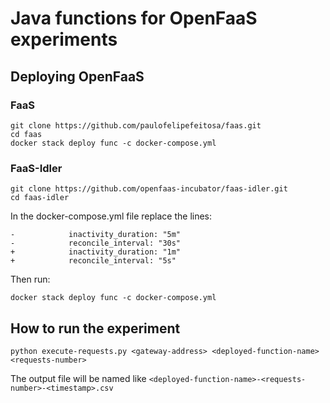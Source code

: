 # Java functions for OpenFaaS experiments

## Deploying OpenFaaS

### FaaS

```
git clone https://github.com/paulofelipefeitosa/faas.git
cd faas
docker stack deploy func -c docker-compose.yml
```

### FaaS-Idler

```
git clone https://github.com/openfaas-incubator/faas-idler.git
cd faas-idler
```

In the docker-compose.yml file replace the lines:
```
-            inactivity_duration: "5m"
-            reconcile_interval: "30s"
+            inactivity_duration: "1m"
+            reconcile_interval: "5s"
```

Then run:
```
docker stack deploy func -c docker-compose.yml
```

## How to run the experiment

```
python execute-requests.py <gateway-address> <deployed-function-name> <requests-number>
```

The output file will be named like `<deployed-function-name>-<requests-number>-<timestamp>.csv`
